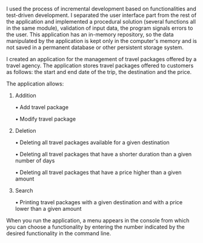 I used the process of incremental development based on functionalities and test-driven development. I separated the user interface part from the rest of the application and implemented a procedural solution (several functions all in the same module), validation of input data, the program signals errors to the user. This application has an in-memory repository, so the data manipulated by the application is kept
only in the computer's memory and is not saved in a permanent database or other persistent storage system.

I created an application for the management of travel packages offered by a travel agency. The application stores travel packages offered to customers as follows: the start and end date of the trip, the
destination and the price.


The application allows:

   1. Addition
      
      • Add travel package
      
      • Modify travel package


   3. Deletion
      
      • Deleting all travel packages available for a given destination
      
      • Deleting all travel packages that have a shorter duration than a given number of days
      
      • Deleting all travel packages that have a price higher than a given amount


   5. Search
      
      • Printing travel packages with a given destination and with a price lower than a given amount


When you run the application, a menu appears in the console from which you can choose a functionality by entering the number indicated by the desired functionality in the command line.
